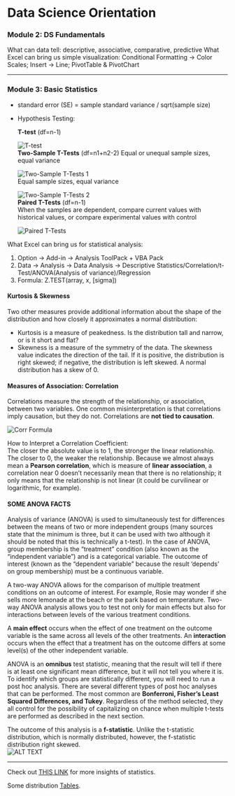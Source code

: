 # Data Science Orientation

### Module 2: DS Fundamentals
What can data tell: descriptive, associative, comparative, predictive
What Excel can bring us simple visualization: Conditional Formatting -> Color Scales; Insert -> Line; PivotTable & PivotChart

<hr/>

### Module 3: Basic Statistics

* standard error (SE) = sample standard variance / sqrt(sample size)
* Hypothesis Testing: <br/>

  **T-test** (df=n-1) 
  
  ![T-test](https://wikimedia.org/api/rest_v1/media/math/render/svg/1063f91f450e9fd0094a38f1856eb11bd201d232)<br/>
  **Two-Sample T-Tests** (df=n1+n2-2)
  Equal or unequal sample sizes, equal variance
  
  ![Two-Sample T-Tests 1](https://wikimedia.org/api/rest_v1/media/math/render/svg/faf70034d0a3a686080b98b32f64f2cc62a5dbad)<br/>
    Equal sample sizes, equal variance
    
  ![Two-Sample T-Tests 2](https://wikimedia.org/api/rest_v1/media/math/render/svg/cad0574bf2031d40d0194bfbe427567367aab4a8)<br/>
  **Paired T-Tests** (df=n-1)<br/>
    When the samples are dependent, compare current values with historical values, or compare experimental values with control
    
  ![Paired T-Tests](https://wikimedia.org/api/rest_v1/media/math/render/svg/18eb62b7eb006088cfff7c9cbc58b718cf8dbd51)<br/>

What Excel can bring us for statistical analysis:
  1. Option -> Add-in -> Analysis ToolPack + VBA Pack
  2. Data -> Analysis -> Data Analysis -> Descriptive Statistics/Correlation/t-Test/ANOVA(Analysis of variance)/Regression
  3. Formula: Z.TEST(array, x, [sigma])
  
#### Kurtosis & Skewness
Two other measures provide additional information about the shape of the distribution and how closely it approximates a normal distribution:
- Kurtosis is a measure of peakedness. Is the distribution tall and narrow, or is it short and flat?
- Skewness is a measure of the symmetry of the data. The skewness value indicates the direction of the tail. If it is positive, the distribution is right skewed; if negative, the distribution is left skewed. A normal distribution has a skew of 0.

#### Measures of Association: Correlation
Correlations measure the strength of the relationship, or association, between two variables. One common misinterpretation is that correlations imply causation, but they do not. Correlations are **not tied to causation**.

![Corr Formula](http://www.stat.yale.edu/Courses/1997-98/101/cor.gif)

How to Interpret a Correlation Coefficient: <br>
The closer the absolute value is to 1, the stronger the linear relationship. The closer to 0, the weaker the relationship. Because we almost always mean a **Pearson correlation**, which is measure of **linear association**, a correlation near 0 doesn’t necessarily mean that there is no relationship; it only means that the relationship is not linear (it could be curvilinear or logarithmic, for example).

  
#### SOME ANOVA FACTS
Analysis of variance (ANOVA) is used to simultaneously test for differences between the means of two or more independent groups (many sources state that the minimum is three, but it can be used with two although it should be noted that this is technically a t-test). In the case of ANOVA, group membership is the “treatment” condition (also known as the “independent variable”) and is a categorical variable. The outcome of interest (known as the “dependent variable” because the result ‘depends’ on group membership) must be a continuous variable.

A two-way ANOVA allows for the comparison of multiple treatment conditions on an outcome of interest. For example, Rosie may wonder if she sells more lemonade at the beach or the park based on temperature. Two-way ANOVA analysis allows you to test not only for main effects but also for interactions between levels of the various treatment conditions.

A **main effect** occurs when the effect of one treatment on the outcome variable is the same across all levels of the other treatments. An **interaction** occurs when the effect that a treatment has on the outcome differs at some level(s) of the other independent variable.

ANOVA is an **omnibus** test statistic, meaning that the result will tell if there is at least one significant mean difference, but it will not tell you where it is. To identify which groups are statistically different, you will need to run a post hoc analysis. There are several different types of post hoc analyses that can be performed. The most common are **Bonferroni, Fisher’s Least Squared Differences, and Tukey**. Regardless of the method selected, they all control for the possibility of capitalizing on chance when multiple t-tests are performed as described in the next section.

The outcome of this analysis is a **f-statistic**. Unlike the t-statistic distribution, which is normally distributed, however, the f-statistic distribution right skewed.<br/>
![ALT TEXT](http://www.statisticshowto.com/wp-content/uploads/2013/09/f-table.jpg)

<hr/>

Check out [THIS LINK](https://github.com/MicrosoftLearning/Data-Science-Orientation/raw/master/Data%20Science%20101%20Statistics%20Overview.pdf) for more insights of statistics.

Some distribution [Tables](http://documents.software.dell.com/Statistics/Textbook/Distribution-Tables).
